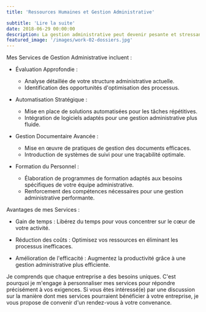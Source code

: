 ```yaml
---
title: 'Ressources Humaines et Gestion Administrative'

subtitle: 'Lire la suite'
date: 2018-06-29 00:00:00
description: La gestion administrative peut devenir pesante et stressante, impactant la santé financière. Des processus complexes peuvent causer des problèmes. Il est essentiel de simplifier et d'améliorer ces aspects pour alléger les coûts et apaiser les tensions financières.
featured_image: '/images/work-02-dossiers.jpg'
---
```


Mes Services de Gestion Administrative incluent :

* Évaluation Approfondie :
    * Analyse détaillée de votre structure administrative actuelle.
    * Identification des opportunités d'optimisation des processus.

* Automatisation Stratégique :
    * Mise en place de solutions automatisées pour les tâches répétitives.
    * Intégration de logiciels adaptés pour une gestion administrative plus fluide.

* Gestion Documentaire Avancée :
    * Mise en œuvre de pratiques de gestion des documents efficaces.
    * Introduction de systèmes de suivi pour une traçabilité optimale.

* Formation du Personnel :
    * Élaboration de programmes de formation adaptés aux besoins spécifiques de votre équipe administrative.
    * Renforcement des compétences nécessaires pour une gestion administrative performante.

Avantages de mes Services :

* Gain de temps : Libérez du temps pour vous concentrer sur le cœur de votre activité.

* Réduction des coûts : Optimisez vos ressources en éliminant les processus inefficaces.

* Amélioration de l'efficacité : Augmentez la productivité grâce à une gestion administrative plus efficiente.

Je comprends que chaque entreprise a des besoins uniques. C'est pourquoi je m'engage à personnaliser mes services pour répondre précisément à vos exigences.
Si vous êtes intéressé(e) par une discussion sur la manière dont mes services pourraient bénéficier à votre entreprise, je vous propose de convenir d'un rendez-vous à votre convenance.
